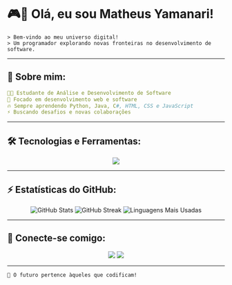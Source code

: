 # 🎮👾 Olá, eu sou Matheus Yamanari!

```
> Bem-vindo ao meu universo digital!
> Um programador explorando novas fronteiras no desenvolvimento de software.
```

---

## 🚀 Sobre mim:
```yaml
👨‍💻 Estudante de Análise e Desenvolvimento de Software
🎯 Focado em desenvolvimento web e software
🔥 Sempre aprendendo Python, Java, C#, HTML, CSS e JavaScript
⚡ Buscando desafios e novas colaborações
```

---

## 🛠 Tecnologias e Ferramentas:
<div align="center">
  <img src="https://skillicons.dev/icons?i=js,python,c#,java,html,css,git" />
</div>

---

## ⚡ Estatísticas do GitHub:
<div align="center">
  <img src="https://github-readme-stats.vercel.app/api?username=YamanariMatt&show_icons=true&theme=radical" alt="GitHub Stats" />
  <img src="https://github-readme-streak-stats.herokuapp.com/?user=YamanariMatt&theme=radical" alt="GitHub Streak" />
  <img src="https://github-readme-stats.vercel.app/api/top-langs/?username=YamanariMatt&layout=compact&theme=radical" alt="Linguagens Mais Usadas" />
</div>

---

## 📡 Conecte-se comigo:
<div align="center">
  <a href="https://www.linkedin.com/in/matheusyamanari/"><img src="https://img.shields.io/badge/LinkedIn-0A66C2?style=for-the-badge&logo=linkedin&logoColor=white" /></a>
  <a href="mailto:matheusvictormy@gmail.com"><img src="https://img.shields.io/badge/Email-D14836?style=for-the-badge&logo=gmail&logoColor=white" /></a>
</div>

---

```css
🚀 O futuro pertence àqueles que codificam!
```

